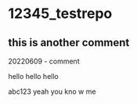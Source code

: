 # 12345_testrepo

## this is another comment
20220609 - comment

hello hello hello

abc123 yeah you kno w me